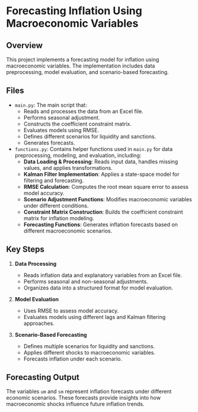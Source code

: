 # Forecasting Inflation Using Macroeconomic Variables

## Overview
This project implements a forecasting model for inflation using macroeconomic variables. The implementation includes data preprocessing, model evaluation, and scenario-based forecasting.

## Files
- `main.py`: The main script that:
  - Reads and processes the data from an Excel file.
  - Performs seasonal adjustment.
  - Constructs the coefficient constraint matrix.
  - Evaluates models using RMSE.
  - Defines different scenarios for liquidity and sanctions.
  - Generates forecasts.
- `functions.py`: Contains helper functions used in `main.py` for data preprocessing, modeling, and evaluation, including:
  - **Data Loading & Processing**: Reads input data, handles missing values, and applies transformations.
  - **Kalman Filter Implementation**: Applies a state-space model for filtering and forecasting.
  - **RMSE Calculation**: Computes the root mean square error to assess model accuracy.
  - **Scenario Adjustment Functions**: Modifies macroeconomic variables under different conditions.
  - **Constraint Matrix Construction**: Builds the coefficient constraint matrix for inflation modeling.
  - **Forecasting Functions**: Generates inflation forecasts based on different macroeconomic scenarios.

## Key Steps
1. **Data Processing**
   - Reads inflation data and explanatory variables from an Excel file.
   - Performs seasonal and non-seasonal adjustments.
   - Organizes data into a structured format for model evaluation.

2. **Model Evaluation**
   - Uses RMSE to assess model accuracy.
   - Evaluates models using different lags and Kalman filtering approaches.

3. **Scenario-Based Forecasting**
   - Defines multiple scenarios for liquidity and sanctions.
   - Applies different shocks to macroeconomic variables.
   - Forecasts inflation under each scenario.

## Forecasting Output
The variables `um` and `sm` represent inflation forecasts under different economic scenarios. These forecasts provide insights into how macroeconomic shocks influence future inflation trends.

